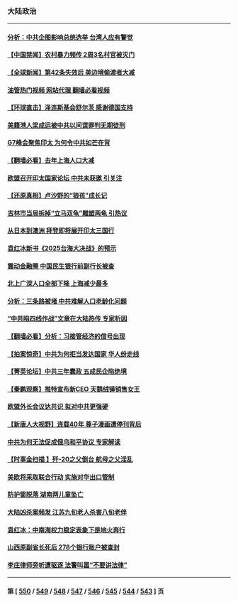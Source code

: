 ### 大陆政治
---
#### [分析：中共企图影响总统选举 台湾人应有警觉](../../pages/ncid277/n13997212.md?05152045) 
#### [【中国禁闻】农村暴力频传 2周3名村官被灭门](../../pages/ncid277/n13997334.md?05152045) 
#### [【全球新闻】第42条失效后 美边境偷渡者大减](../../pages/ncid277/n13997335.md?05152045) 
#### [油管热门视频 网站代理 翻墙必看视频](http://138.2.39.72:81/youtube.html?epic-marker?05152045)
#### [【环球直击】泽连斯基会舒尔茨 感谢德国支持](../../pages/ncid277/n13997336.md?05152045) 
#### [美籍港人梁成运被中共以间谍罪判无期徒刑](../../pages/ncid277/n13997290.md?05152045) 
#### [G7峰会聚焦印太 为何令中共如芒在背](../../pages/ncid277/n13997026.md?05152045) 
#### [【翻墙必看】去年上海人口大减](../../pages/ncid277/n13997027.md?05152045) 
#### [欧盟召开印太国家论坛 中共未获邀 引关注](../../pages/ncid277/n13996744.md?05152045) 
#### [【还原真相】卢沙野的“狼孩”成长记](../../pages/ncid277/n13996776.md?05152045) 
#### [吉林市当局拆掉“立马双龟”雕塑两龟 引热议](../../pages/ncid277/n13996870.md?05152045) 
#### [从日本到澳洲 拜登即将展开印太三国行](../../pages/ncid277/n13996812.md?05152045) 
#### [袁红冰新书《2025台海大决战》的预示](../../pages/ncid277/n13995954.md?05152045) 
#### [震动金融圈 中国民生银行前副行长被查](../../pages/ncid277/n13996633.md?05152045) 
#### [北上广深人口全部下降 上海减少最多](../../pages/ncid277/n13996309.md?05152045) 
#### [分析：三条路被堵 中共难解人口老龄化问题](../../pages/ncid277/n13995295.md?05152045) 
#### [“中共陷四线作战”文章在大陆热传 专家析因](../../pages/ncid277/n13995278.md?05152045) 
#### [【翻墙必看】分析：习接管经济的信号出现](../../pages/ncid277/n13996271.md?05152045) 
#### [【拍案惊奇】中共为何拒当发达国家 华人纷走线](../../pages/ncid277/n13996200.md?05152045) 
#### [【菁英论坛】中共三年蠢政 五成民企陷绝境](../../pages/ncid277/n13996197.md?05152045) 
#### [【秦鹏观察】推特宣布新CEO 天鹅绒锤销售女王](../../pages/ncid277/n13996145.md?05152045) 
#### [欧盟外长会议达共识 拟对中共更强硬](../../pages/ncid277/n13996112.md?05152045) 
#### [【新唐人大视野】连载40年 尊子漫画遭停刊背后](../../pages/ncid277/n13996140.md?05152045) 
#### [中共为何无法促成俄乌和平协议 专家解读](../../pages/ncid277/n13996123.md?05152045) 
#### [【时事金扫描 】歼-20之父倒台 航母之父淫乱](../../pages/ncid277/n13995199.md?05152045) 
#### [美欧将采取联合行动 实施对华出口管制](../../pages/ncid277/n13995866.md?05152045) 
#### [防护窗脱落 湖南两儿童坠亡](../../pages/ncid277/n13995795.md?05152045) 
#### [大陆凶杀案频发 江苏九旬老人杀害八旬老伴](../../pages/ncid277/n13995840.md?05152045) 
#### [袁红冰：中南海权力稳定表象下是地火奔行](../../pages/ncid277/n13995754.md?05152045) 
#### [山西原副省长死后 278个银行账户被查封](../../pages/ncid277/n13995760.md?05152045) 
#### [李庄律师旁听遭驱逐 法警叫嚣“不要讲法律”](../../pages/ncid277/n13995729.md?05152045) 

---
#### 第 [ [550](./550.md?05152045) / [549](./549.md?05152045) / [548](./548.md?05152045) / [547](./547.md?05152045) / [546](./546.md?05152045) / [545](./545.md?05152045) / [544](./544.md?05152045) / [543](./543.md?05152045) ] 页
